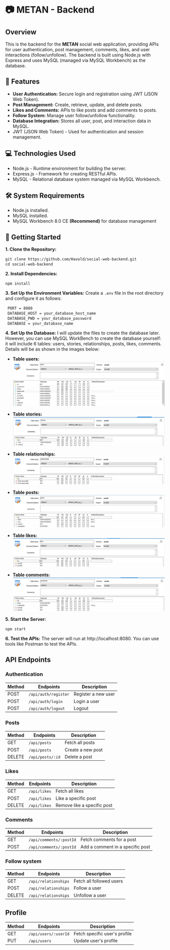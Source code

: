# 📷 METAN - Backend
## Overview
This is the backend for the **METAN** social web application, providing APIs for user authentication, post management, comments, likes, and user interactions (follow/unfollow). The backend is built using Node.js with Express and uses MySQL (managed via MySQL Workbench) as the database.

## 🌟 Features
- **User Authentication:** Secure login and registration using JWT (JSON Web Token).
- **Post Management:** Create, retrieve, update, and delete posts.
- **Likes and Comments:** APIs to like posts and add comments to posts.
- **Follow System:** Manage user follow/unfollow functionality.
- **Database Integration:** Stores all user, post, and interaction data in MySQL.
- JWT (JSON Web Token) - Used for authentication and session management.
  
## 💻 Technologies Used
- Node.js - Runtime environment for building the server.
- Express.js - Framework for creating RESTful APIs.
- MySQL - Relational database system managed via MySQL Workbench.

## 🛠️ System Requirements
- Node.js installed.
- MySQL installed.
- MySQL Workbench 8.0 CE __(Recommend)__ for database management
## 🚀 Getting Started
**1. Clone the Repository:**
   ```
   git clone https://github.com/Havold/social-web-backend.git
   cd social-web-backend
   ```
**2. Install Dependencies:**
   ```
   npm install
   ```
**3. Set Up the Environment Variables:**
   Create a `.env` file in the root directory and configure it as follows:
   ```
    PORT = 8080
    DATABASE_HOST = your_database_host_name
    DATABASE_PWD = your_database_password
    DATABASE = your_database_name
   ```
**4. Set Up the Database:** I will update the files to create the database later. However, you can use MySQL WorkBench to create the database yourself: it will include 6 tables: users, stories, relationships, posts, likes, comments. Details will be as shown in the images below:
- **Table users:**
![Table Users](./images/table_users.jpg)

- **Table stories:**
![Table Stories](./images/table_stories.jpg)

- **Table relationships:**
![Table Relationships](./images/table_relationships.jpg)

- **Table posts:**
![Table Posts](./images/table_posts.jpg)

- **Table likes:**
![Table Likes](./images/table_likes.jpg)

- **Table comments:**
![Table Comments](./images/table_comments.jpg)

**5. Start the Server:**
   ```
   npm start
   ```
**6. Test the APIs:**
   The server will run at http://localhost:8080. You can use tools like Postman to test the APIs.

## API Endpoints
### Authentication
| Method   | Endpoints                     | Description                  |
|----------|-------------------------------|------------------------------|
| POST     | `/api/auth/register`          | Register a new user          |
| POST     | `/api/auth/login`             | Login a user                 |
| POST     | `/api/auth/logout`            | Logout                 |

### Posts
| Method   | Endpoints                     | Description                  |
|----------|-------------------------------|------------------------------|
| GET      | `/api/posts`                  | Fetch all posts              |
| POST     | `/api/posts`                  | Create a new post            |
| DELETE   | `/api/posts/:id`              | Delete a post                |

### Likes
| Method   | Endpoints                     | Description                  |
|----------|-------------------------------|------------------------------|
| GET      | `/api/likes`                  | Fetch all likes              |
| POST     | `/api/likes`                  | Like a specific post         |
| DELETE   | `/api/likes`                  | Remove like a specific post  |

### Comments
| Method   | Endpoints                     | Description                       |
|----------|-------------------------------|-----------------------------------|
| GET      | `/api/comments/:postId`       | Fetch comments for a post         |
| POST     | `/api/comments/:postId`       | Add a comment in a specific post  |

### Follow system
| Method   | Endpoints                     | Description                  |
|----------|-------------------------------|------------------------------|
| GET      | `/api/relationships`          | Fetch all followed users     |
| POST     | `/api/relationships`          | Follow a user                |
| DELETE   | `/api/relationships`          | Unfollow a user              |

## Profile
| Method   | Endpoints                     | Description                     |
|----------|-------------------------------|---------------------------------|
| GET      | `/api/users/:userId`          | Fetch specific user's profile   |
| PUT      | `/api/users`                  | Update user's profile           |
